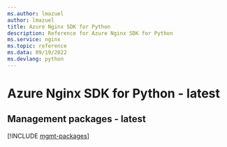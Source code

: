 ```yaml
---
ms.author: lmazuel
author: lmazuel
title: Azure Nginx SDK for Python
description: Reference for Azure Nginx SDK for Python
ms.service: nginx
ms.topic: reference
ms.data: 09/19/2022
ms.devlang: python
---
```

# Azure Nginx SDK for Python - latest

## Management packages - latest
[!INCLUDE [mgmt-packages](nginx-mgmt-index.md)]